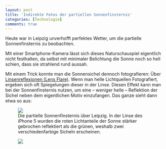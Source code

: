 ```yaml
---
layout: post
title: 'Indirekte Fotos der partiellen Sonnenfinsternis'
categories: [Technologie]
comments: true
---
```


Heute war in Leipzig unverhofft perfektes Wetter, um die partielle Sonnenfinsternis zu beobachten.

Mit einer Smartphone-Kamera lässt sich dieses Naturschauspiel eigentlich nicht festhalten, da selbst mit minimaler Belichtung die Sonne noch so hell schien, dass sie strahlend rund aussah.

Mit einem Trick konnte man die Sonnensichel dennoch fotografieren: Über [Linsenreflexionen (Lens Flare)](http://de.wikipedia.org/wiki/Lens_Flare). Wenn man helle Lichtquellen Fotografiert, ergeben sich oft Spiegelungen dieser in der Linse. Diesen Effekt kann man bei der Sonnenfinsternis nutzen, um eine – weniger helle – Reflektion der Sichel neben dem eigentlichen Motiv einzufangen. Das ganze sieht dann etwa so aus:

<figure><img src='https://dl.dropboxusercontent.com/u/11079930/Artikelbilder/sonnenfinsternis1.jpg' /><figcaption>Die partielle Sonnenfinsternis über Leipzig. In der Linse des iPhone 5 wurden die roten Lichtanteile der Sonne stärker gebrochen reflektiert als die grünen, weshalb zwei verschiedenfarbige Sicheln erscheinen.</figcaption></figure>

<figure><img src='https://dl.dropboxusercontent.com/u/11079930/Artikelbilder/sonnenfinsternis2.jpg' /><figcaption></figcaption></figure>